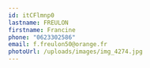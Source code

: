 ```yaml
---
id: itCFlmnp0
lastname: FREULON
firstname: Francine
phone: "0623302586"
email: f.freulon50@orange.fr
photoUrl: /uploads/images/img_4274.jpg
---
```


